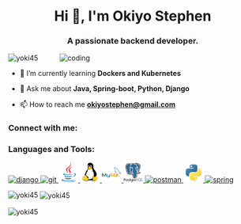 
<h1 align="center">Hi 👋, I'm Okiyo Stephen</h1>
<h3 align="center">A passionate backend developer.</h3>
<img align="right" alt="coding" width ="400" src ="https://codersera.com/blog/wp-content/uploads/2019/07/BLOG-23-L-3.jpg">

<p align="left"> <img src="https://komarev.com/ghpvc/?username=yoki45&label=Profile%20views&color=0e75b6&style=flat" alt="yoki45" /> </p>

- 🌱 I’m currently learning **Dockers and Kubernetes**

- 💬 Ask me about **Java, Spring-boot, Python, Django**

- 📫 How to reach me **okiyostephen@gmail.com**

<h3 align="left">Connect with me:</h3>
<p align="left">
</p>

<h3 align="left">Languages and Tools:</h3>
<p align="left"> <a href="https://www.djangoproject.com/" target="_blank" rel="noreferrer"> <img src="https://cdn.worldvectorlogo.com/logos/django.svg" alt="django" width="40" height="40"/> </a> <a href="https://git-scm.com/" target="_blank" rel="noreferrer"> <img src="https://www.vectorlogo.zone/logos/git-scm/git-scm-icon.svg" alt="git" width="40" height="40"/> </a> <a href="https://www.java.com" target="_blank" rel="noreferrer"> <img src="https://raw.githubusercontent.com/devicons/devicon/master/icons/java/java-original.svg" alt="java" width="40" height="40"/> </a> <a href="https://www.linux.org/" target="_blank" rel="noreferrer"> <img src="https://raw.githubusercontent.com/devicons/devicon/master/icons/linux/linux-original.svg" alt="linux" width="40" height="40"/> </a> <a href="https://www.mysql.com/" target="_blank" rel="noreferrer"> <img src="https://raw.githubusercontent.com/devicons/devicon/master/icons/mysql/mysql-original-wordmark.svg" alt="mysql" width="40" height="40"/> </a> <a href="https://www.postgresql.org" target="_blank" rel="noreferrer"> <img src="https://raw.githubusercontent.com/devicons/devicon/master/icons/postgresql/postgresql-original-wordmark.svg" alt="postgresql" width="40" height="40"/> </a> <a href="https://postman.com" target="_blank" rel="noreferrer"> <img src="https://www.vectorlogo.zone/logos/getpostman/getpostman-icon.svg" alt="postman" width="40" height="40"/> </a> <a href="https://www.python.org" target="_blank" rel="noreferrer"> <img src="https://raw.githubusercontent.com/devicons/devicon/master/icons/python/python-original.svg" alt="python" width="40" height="40"/> </a> <a href="https://spring.io/" target="_blank" rel="noreferrer"> <img src="https://www.vectorlogo.zone/logos/springio/springio-icon.svg" alt="spring" width="40" height="40"/> </a> </p>

<p><img align="left" src="https://github-readme-stats.vercel.app/api/top-langs?username=yoki45&show_icons=true&locale=en&layout=compact" alt="yoki45" /></p>

<p>&nbsp;<img align="center" src="https://github-readme-stats.vercel.app/api?username=yoki45&show_icons=true&locale=en" alt="yoki45" /></p>

<p><img align="center" src="https://github-readme-streak-stats.herokuapp.com/?user=yoki45&" alt="yoki45" /></p>
